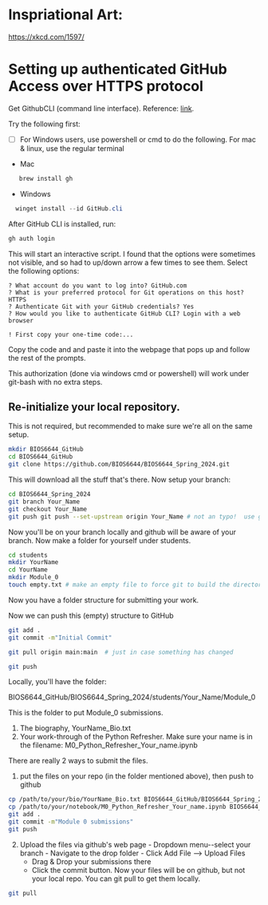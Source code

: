 # Inspriational Art:
https://xkcd.com/1597/

# Setting up authenticated GitHub Access over HTTPS protocol
Get GithubCLI (command line interface). Reference: [link](https://docs.github.com/en/get-started/getting-started-with-git/caching-your-github-credentials-in-git#github-cli).  

Try the following first:
- [ ] For Windows users, use powershell or cmd to do the following.  For mac & linux, use the regular terminal
- Mac
```bash
   brew install gh
```
- Windows
```powershell
  winget install --id GitHub.cli
```

After GitHub CLI is installed, run:
```bash
gh auth login
```
  This will start an interactive script.  I found that the options were sometimes not visible,
  and so had to up/down arrow a few times to see them.  Select the following options:
```
? What account do you want to log into? GitHub.com
? What is your preferred protocol for Git operations on this host? HTTPS
? Authenticate Git with your GitHub credentials? Yes
? How would you like to authenticate GitHub CLI? Login with a web browser

! First copy your one-time code:...
```
Copy the code and and paste it into the webpage that pops up and follow the rest of the prompts.

This authorization (done via windows cmd or powershell) will work under git-bash with no extra steps.

## Re-initialize your local repository.
This is not required, but recommended to make sure we're all on the same setup.
```bash
mkdir BIOS6644_GitHub
cd BIOS6644_GitHub
git clone https://github.com/BIOS6644/BIOS6644_Spring_2024.git
```
This will download all the stuff that's there.  Now setup your branch:

```bash
cd BIOS6644_Spring_2024
git branch Your_Name
git checkout Your_Name
git push git push --set-upstream origin Your_Name # not an typo!  use git push!
```
Now you'll be on your branch locally and github will be aware of your branch.  Now make
a folder for yourself under students.
```bash
cd students
mkdir YourName
cd YourName
mkdir Module_0
touch empty.txt # make an empty file to force git to build the directory tree
```
Now you have a folder structure for submitting your work.

Now we can push this (empty) structure to GitHub
```bash
git add .
git commit -m"Initial Commit"

git pull origin main:main  # just in case something has changed

git push

```
Locally, you'll have the folder: 

BIOS6644_GitHub/BIOS6644_Spring_2024/students/Your_Name/Module_0

This is the folder to put Module_0 submissions.
  1. The biography, YourName_Bio.txt
  2. Your work-through of the Python Refresher.  Make sure your name is in the filename: M0_Python_Refresher_Your_name.ipynb

There are really 2 ways to submit the files.   
  1) put the files on your repo (in the folder mentioned above), then push to github
```bash
cp /path/to/your/bio/YourName_Bio.txt BIOS6644_GitHub/BIOS6644_Spring_2024/students/Your_Name/Module_0
cp /path/to/your/notebook/M0_Python_Refresher_Your_name.ipynb BIOS6644_GitHub/BIOS6644_Spring_2024/students/Your_Name/Module_0
git add .
git commit -m"Module 0 submissions"
git push
```
  2) Upload the files via github's web page
    - Dropdown menu--select your branch
    - Navigate to the drop folder
    - Click Add File --> Upload Files
     - Drag & Drop your submissions there
     - Click the commit button.
    Now your files will be on github, but not your local repo.  You can git pull to get them locally.
```bash
git pull
```
    
    
